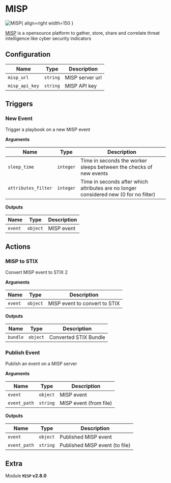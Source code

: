 # MISP

![MISP](/assets/playbooks/library/misp.png){ align=right width=150 }

[MISP](https://www.misp-project.org/) is a opensource platform to gather, store, share and correlate threat intelligence like cyber security indicators

## Configuration

| Name      |  Type   |  Description  |
| --------- | ------- | --------------------------- |
| `misp_url` | `string` | MISP server url |
| `misp_api_key` | `string` | MISP API key |

## Triggers

### New Event

Trigger a playbook on a new MISP event

**Arguments**

| Name      |  Type   |  Description  |
| --------- | ------- | --------------------------- |
| `sleep_time` | `integer` | Time in seconds the worker sleeps between the checks of new events |
| `attributes_filter` | `integer` | Time in seconds after which attributes are no longer considered new (0 for no filter) |


**Outputs**

| Name      |  Type   |  Description  |
| --------- | ------- | --------------------------- |
| `event` | `object` | MISP event |

## Actions

### MISP to STIX

Convert MISP event to STIX 2

**Arguments**

| Name      |  Type   |  Description  |
| --------- | ------- | --------------------------- |
| `event` | `object` | MISP event to convert to STIX |


**Outputs**

| Name      |  Type   |  Description  |
| --------- | ------- | --------------------------- |
| `bundle` | `object` | Converted STIX Bundle |

### Publish Event

Publish an event on a MISP server

**Arguments**

| Name      |  Type   |  Description  |
| --------- | ------- | --------------------------- |
| `event` | `object` | MISP event |
| `event_path` | `string` | MISP event (from file) |


**Outputs**

| Name      |  Type   |  Description  |
| --------- | ------- | --------------------------- |
| `event` | `object` | Published MISP event |
| `event_path` | `string` | Published MISP event (to file) |


## Extra

Module **`MISP` v2.8.0**